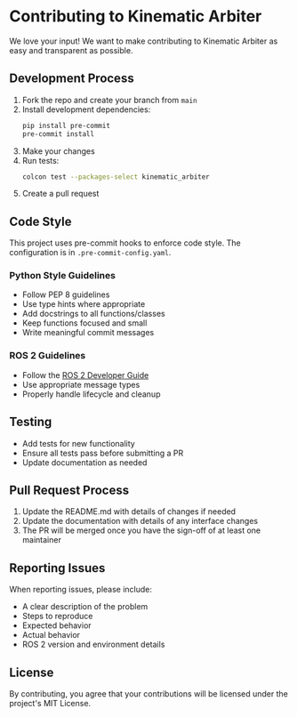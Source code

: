 # Contributing to Kinematic Arbiter

We love your input! We want to make contributing to Kinematic Arbiter as easy and transparent as possible.

## Development Process

1. Fork the repo and create your branch from `main`
2. Install development dependencies:
   ```bash
   pip install pre-commit
   pre-commit install
   ```
3. Make your changes
4. Run tests:
   ```bash
   colcon test --packages-select kinematic_arbiter
   ```
5. Create a pull request

## Code Style

This project uses pre-commit hooks to enforce code style. The configuration is in `.pre-commit-config.yaml`.

### Python Style Guidelines
- Follow PEP 8 guidelines
- Use type hints where appropriate
- Add docstrings to all functions/classes
- Keep functions focused and small
- Write meaningful commit messages

### ROS 2 Guidelines
- Follow the [ROS 2 Developer Guide](https://docs.ros.org/en/humble/Contributing/Developer-Guide.html)
- Use appropriate message types
- Properly handle lifecycle and cleanup

## Testing

- Add tests for new functionality
- Ensure all tests pass before submitting a PR
- Update documentation as needed

## Pull Request Process

1. Update the README.md with details of changes if needed
2. Update the documentation with details of any interface changes
3. The PR will be merged once you have the sign-off of at least one maintainer

## Reporting Issues

When reporting issues, please include:
- A clear description of the problem
- Steps to reproduce
- Expected behavior
- Actual behavior
- ROS 2 version and environment details

## License

By contributing, you agree that your contributions will be licensed under the project's MIT License.
